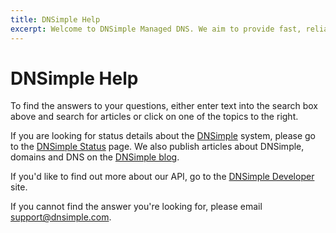 ```yaml
---
title: DNSimple Help
excerpt: Welcome to DNSimple Managed DNS. We aim to provide fast, reliable, secure, and stable service for a very competitive price.
---
```


# DNSimple Help

To find the answers to your questions, either enter text into the search box above and search for articles or click on one of the topics to the right.

If you are looking for status details about the [DNSimple](https://dnsimple.com/) system, please go to the [DNSimple Status](http://dnsimplestatus.com/) page. We also publish articles about DNSimple, domains and DNS on the [DNSimple blog](http://blog.dnsimple.com/).

If you'd like to find out more about our API, go to the [DNSimple Developer](http://developer.dnsimple.com) site.

If you cannot find the answer you're looking for, please email [support@dnsimple.com](mailto:support@dnsimple.com).
